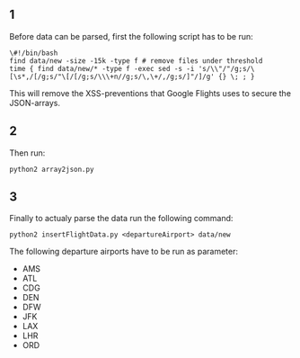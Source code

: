 ## 1
Before data can be parsed, first the following script has to be run:

```
\#!/bin/bash
find data/new -size -15k -type f # remove files under threshold
time { find data/new/* -type f -exec sed -s -i 's/\\"/"/g;s/\[\s*,/[/g;s/"\[/[/g;s/\\\+n//g;s/\,\+/,/g;s/]"/]/g' {} \; ; }
```

This will remove the XSS-preventions that Google Flights uses to secure the JSON-arrays.

## 2
Then run:
```
python2 array2json.py
```
## 3 
Finally to actualy parse the data run the following command:
```
python2 insertFlightData.py <departureAirport> data/new
```
The following departure airports have to be run as parameter:

* AMS
* ATL
* CDG
* DEN
* DFW
* JFK
* LAX
* LHR
* ORD
